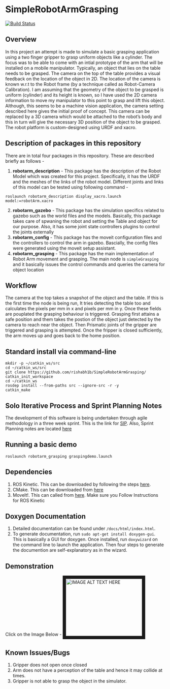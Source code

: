# SimpleRobotArmGrasping
[![Build Status](https://travis-ci.org/rishabh1b/SimpleRobotArmGrasping.svg?branch=master)](https://travis-ci.org/rishabh1b/SimpleRobotArmGrasping)
## Overview
In this project an attempt is made to simulate a basic grasping application using a two finger gripper to grasp uniform objects like a cylinder.  The focus was to be able to come with an intial prototype of the arm that will be installed on a mobile manipulator. Typically, an object that lies on the table needs to be grasped. The camera on the top of the table provides a visual feedback on the location of the object in 2D. The location of the camera is known w.r.t to the Robot frame (by a technique called as Robot-Camera Calibration). I am assuming that the geometry of the object to be grasped is uniform (cylinder) and its height is known, so I have used the 2D camera information to move my manipulator to this point to grasp and lift this object. Although, this seems to be a machine vision application, the camera setting described here gives the initial proof of concept. This camera can be replaced by a 3D camera which would be attached to the robot’s body and this in turn will give the necessary 3D position of the object to be grasped. The robot platform is custom-designed using URDF and xacro. 

## Description of packages in this repository
There are in total four packages in this repository. These are described briefly as follows - 
1. **robotarm_description** - This package has the description of the Robot Model which was created for this project. Specifically, it has the URDF and the meshes of the links of the robot model. Different joints and links of this model can be tested using following command -
```
roslaunch robotarm_description display_xacro.launch model:=robotArm.xacro
```
2. **robotarm_gazebo** - This package has the simulation specifics related to gazebo such as the world files and the models. Basically, this package takes care of spwaning the robot and setting the Table and object for our purpose. Also, it has some joint state controllers plugins to control the joints externally
3. **robotarm_config** - This package has the moveit configuration files and the controllers to control the arm in gazebo. Bascially, the config files were generated using the moveit setup assistant. 
4. **robotarm_grasping** - This package has the main implementation of Robot Arm movement and grasping. The main node is ```simpleGrasping``` and it basically issues the control commands and queries the camera for object location


## Workflow
The camera at the top takes a snapshot of the object and the table. If this is the first time the node is being run, It tries detecting the table too and calculates the pixels per mm in x and pixels per mm in y. Once these fields are pouplated the grasping behaviour is triggered. Grasping first attains a safe position and them takes the postion of the object just detected by the camera to reach near the object. Then Prismatic joints of the gripper are triggered and grasping is attempted. Once the fripper is closed sufficiently, the arm moves up and goes back to the home position. 

## Standard install via command-line
```
mkdir -p ~/catkin_ws/src
cd ~/catkin_ws/src
git clone https://github.com/rishabh1b/SimpleRobotArmGrasping/
catkin_init_workspace
cd ~/catkin_ws
rosdep install --from-paths src --ignore-src -r -y
catkin_make
```
## Solo Iterative Process and Sprint Planning Notes
The development of this software is being undertaken through agile methodology in a three week sprint. This is the link for [SIP](https://docs.google.com/spreadsheets/d/1VbUxU0HfxbzXvX9tXwKXp6oL624SC5Jw42VlmQ8VTdk/edit?usp=sharing).
Also, Sprint Planning notes are located [here](https://docs.google.com/document/d/1oRomzkn-AGI27AvpXqasaDczI-XDEATqI8c4x9QcAeI/edit?usp=sharing)

## Running a basic demo
```roslaunch robotarm_grasping graspingdemo.launch```

## Dependencies
1. ROS Kinetic. This can be downloaded by following the steps [here](http://wiki.ros.org/kinetic/Installation).
2. CMake. This can be downloaded from [here](https://cmake.org/download/)
3. MoveIt!. This can called from [here](http://moveit.ros.org/install/). Make sure you Follow Instructions for ROS Kinetic

## Doxygen Documentation
1. Detailed documentation can be found under ```/docs/html/index.html```. 
2. To generate documentation, run ```sudo apt-get install doxygen-gui```. This is basically a GUI for doxygen. Once installed, run 
```doxywizard``` on the command line to launch the application. Then four steps to generate the documention are self-explanatory as in the wizard.

## Demonstration
Click on the Image Below - 
<a href="http://www.youtube.com/watch?feature=player_embedded&v=j-qDS4KmnUQ
" target="_blank"><img src="https://github.com/rishabh1b/SimpleRobotArmGrasping/blob/master/outputs/output1.png" 
alt="IMAGE ALT TEXT HERE" width="240" height="180" border="10" /></a>

## Known Issues/Bugs
1. Gripper does not open once closed
2. Arm does not have a perception of the table and hence it may collide at times.
3. Gripper is not able to grasp the object in the simulator. 
